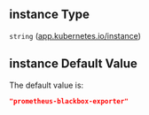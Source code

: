 ## instance Type

`string` ([app.kubernetes.io/instance](values-properties-global-properties-checkdefaults-properties-blackboxexporter-properties-selector-properties-matchlabels-properties-appkubernetesioinstance.md))

## instance Default Value

The default value is:

```json
"prometheus-blackbox-exporter"
```
